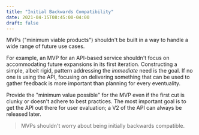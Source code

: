 ```yaml
---
title: "Initial Backwards Compatibility"
date: 2021-04-15T08:45:00-04:00
draft: false
---
```

MVPs ("minimum viable products") shouldn't be built in a way to handle a wide range of future use cases.

For example, an MVP for an API-based service shouldn't focus on accommodating future expansions in its first iteration. Constructing a simple, albeit rigid, pattern addressing the _immediate_ need is the goal. If no one is using the API, focusing on delivering something that can be used to gather feedback is more important than planning for every eventuality.

Provide the "minimum value possible" for the MVP even if the first cut is clunky or doesn't adhere to best practices. The most important goal is to get the API out there for user evaluation; a V2 of the API can always be released later.

> MVPs shouldn't worry about being initially backwards compatible.
